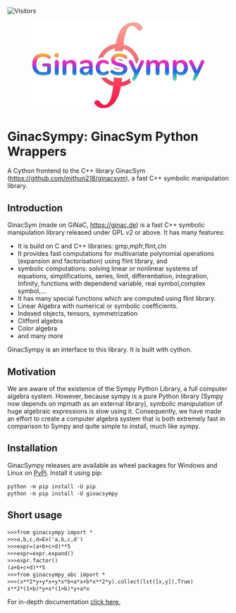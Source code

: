 ![Visitors](https://api.visitorbadge.io/api/combined?path=https%3A%2F%2Fgithub.com%2Fmithun218%2Fginacsympy&countColor=%23263759&style=plastic&labelStyle=upper)
<p align="center">
<img src="https://github.com/mithun218/ginacsympy/blob/master/doc/html/img/logo.png?raw=true" width=400>
</p>

# GinacSympy: GinacSym Python Wrappers
A Cython frontend to the C++ library GinacSym (https://github.com/mithun218/ginacsym), a fast C++ symbolic manipulation library.

## Introduction
GinacSym (made on GiNaC, https://ginac.de) is a fast C++ symbolic manipulation library released under GPL v2 or above. It has many features:

- It is build on C and C++ libraries:
gmp,mpfr,flint,cln
- It  provides fast computations for multivariate polynomial operations (expansion and factorisation) using flint library, and
- symbolic  computations: solving linear or nonlinear systems of equations, simplifications, series, limit, differentiation, integration, Infinity, functions with dependend variable, real symbol,complex symbol,...
-  It has many special functions which are computed using flint library.
- Linear Algebra with numerical or symbolic coefficients.
- Indexed objects, tensors, symmetrization
- Clifford algebra
- Color algebra
- and many more
     
GinacSympy is an interface to this library. It is built with cython.
## Motivation

We are aware of the existence of the Sympy Python Library, a full computer algebra system. However, because sympy is a pure Python library (Sympy now depends on mpmath as an external library), symbolic manipulation of huge algebraic expressions is slow using it. Consequently, we have made an effort to create a computer algebra system that is both extremely fast in comparison to Sympy and quite simple to install, much like sympy.

## Installation
GinacSympy releases are available as wheel packages for Windows and Linux on [PyPi](https://pypi.org/project/ginacsympy). Install it using pip:

	python -m pip install -U pip
	python -m pip install -U ginacsympy

## Short usage

	>>>from ginacsympy import *
	>>>a,b,c,d=Ex('a,b,c,d')
	>>>expr=(a+b+c+d)**5
	>>>expr=expr.expand()
	>>>expr.factor()
	(a+b+c+d)**5
	>>>from ginacsympy_abc import *
	>>>(x**2*y+y*x+y*x*b+a*x+b*x**2*y).collect(lst([x,y]),True)
	x**2*(1+b)*y+x*(1+b)*y+a*x
	
For in-depth documentation [click here.](https://htmlpreview.github.io/?https://github.com/mithun218/ginacsympy/blob/master/doc/html/index.html)

	
